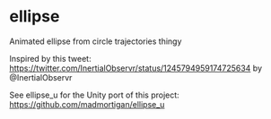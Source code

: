 # ellipse
Animated ellipse from circle trajectories thingy

Inspired by this tweet: https://twitter.com/InertialObservr/status/1245794959174725634
by @InertialObservr

See ellipse_u for the Unity port of this project: https://github.com/madmortigan/ellipse_u

